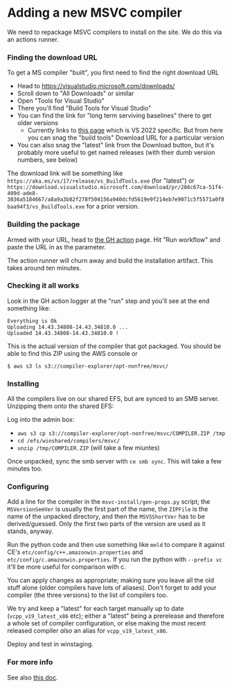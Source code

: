 # Adding a new MSVC compiler

We need to repackage MSVC compilers to install on the site. We do this via an actions runner.

### Finding the download URL

To get a MS compiler "built", you first need to find the right download URL

-   Head to https://visualstudio.microsoft.com/downloads/
-   Scroll down to "All Downloads" or similar
-   Open "Tools for Visual Studio"
-   There you'll find "Build Tools for Visual Studio"
-   You can find the link for "long term serviving baselines" there to get older versions
    -   Currently links to [this page](https://learn.microsoft.com/en-us/visualstudio/releases/2022/release-history#release-dates-and-build-numbers)
        which is VS 2022 specific. But from here you can snag the "build tools" Download URL for a particular version
-   You can also snag the "latest" link from the Download button, but it's probably more useful to get named releases (with their dumb version numbers, see below)

The download link will be something like `https://aka.ms/vs/17/release/vs_BuildTools.exe` (for "latest")
or `https://download.visualstudio.microsoft.com/download/pr/286c67ca-51f4-409d-ade8-3036a5184667/a8a9a3b82f278f504156a940dcfd5619e9f214eb7e9071c5f5571a0f8baa94f3/vs_BuildTools.exe` for a prior version.

### Building the package

Armed with your URL, head to [the GH action](https://github.com/compiler-explorer/infra/actions/workflows/package-ms-compiler.yaml) page. Hit "Run workflow"
and paste the URL in as the parameter.

The action runner will churn away and build the installation artifact. This takes around ten minutes.

### Checking it all works

Look in the GH action logger at the "run" step and you'll see at the end something like:

```
Everything is Ok
Uploading 14.43.34808-14.43.34810.0 ...
Uploaded 14.43.34808-14.43.34810.0 !
```

This is the actual version of the compiler that got packaged. You should be able to find this ZIP using the AWS console or

```
$ aws s3 ls s3://compiler-explorer/opt-nonfree/msvc/
```

### Installing

All the compilers live on our shared EFS, but are synced to an SMB server. Unzipping them onto the shared EFS:

Log into the admin box:

-   `aws s3 cp s3://compiler-explorer/opt-nonfree/msvc/COMPILER.ZIP /tmp`
-   `cd /efs/winshared/compilers/msvc/`
-   `unzip /tmp/COMPILER.ZIP` (will take a few miuntes)

Once unpacked, sync the smb server with `ce smb sync`. This will take a few minutes too.

### Configuring

Add a line for the compiler in the `msvc-install/gen-props.py` script; the `MSVersionSemVer` is usually the first part of the name, the `ZIPFile` is the name
of the unpacked directory, and then the `MSVSShortVer` has to be derived/guessed. Only the first two parts of the version are used as it stands, anyway.

Run the python code and then use something like `meld` to compare it against CE's `etc/config/c++.amazonwin.properties` and `etc/config/c.amazonwin.properties`.
If you run the python with `--prefix vc` it'll be more useful for comparison with c.

You can apply changes as appropriate; making sure you leave all the old stuff alone (older compilers have lots of aliases). Don't forget to add your compiler (the three versions) to the list of compilers too.

We try and keep a "latest" for each target manually up to date (`vcpp_v19_latest_x86` etc); either a "latest" being a prerelease and therefore a whole set of
compiler configuration, or else making the most recent released compiler _also_ an alias for `vcpp_v19_latest_x86`.

Deploy and test in winstaging.

### For more info

See also [this doc](installing_compilers.md).
